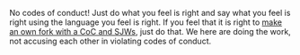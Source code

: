 No codes of conduct! Just do what you feel is right and say what you feel is right using the language you feel is right. If you feel that it is right to [make an own fork with a CoC and SJWs](https://en.wikipedia.org/wiki/Bender_Rodriguez), just do that. We here are doing the work, not accusing each other in violating codes of conduct.
